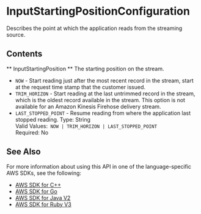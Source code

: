 # InputStartingPositionConfiguration<a name="API_InputStartingPositionConfiguration"></a>

Describes the point at which the application reads from the streaming source\.

## Contents<a name="API_InputStartingPositionConfiguration_Contents"></a>

 ** InputStartingPosition **   <a name="analytics-Type-InputStartingPositionConfiguration-InputStartingPosition"></a>
The starting position on the stream\.  
+  `NOW` \- Start reading just after the most recent record in the stream, start at the request time stamp that the customer issued\.
+  `TRIM_HORIZON` \- Start reading at the last untrimmed record in the stream, which is the oldest record available in the stream\. This option is not available for an Amazon Kinesis Firehose delivery stream\.
+  `LAST_STOPPED_POINT` \- Resume reading from where the application last stopped reading\.
Type: String  
Valid Values:` NOW | TRIM_HORIZON | LAST_STOPPED_POINT`   
Required: No

## See Also<a name="API_InputStartingPositionConfiguration_SeeAlso"></a>

For more information about using this API in one of the language\-specific AWS SDKs, see the following:
+  [AWS SDK for C\+\+](https://docs.aws.amazon.com/goto/SdkForCpp/kinesisanalytics-2015-08-14/InputStartingPositionConfiguration) 
+  [AWS SDK for Go](https://docs.aws.amazon.com/goto/SdkForGoV1/kinesisanalytics-2015-08-14/InputStartingPositionConfiguration) 
+  [AWS SDK for Java V2](https://docs.aws.amazon.com/goto/SdkForJavaV2/kinesisanalytics-2015-08-14/InputStartingPositionConfiguration) 
+  [AWS SDK for Ruby V3](https://docs.aws.amazon.com/goto/SdkForRubyV3/kinesisanalytics-2015-08-14/InputStartingPositionConfiguration) 